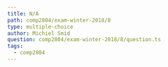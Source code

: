 ```yaml
---
title: N/A
path: comp2804/exam-winter-2018/8
type: multiple-choice
author: Michiel Smid
question: comp2804/exam-winter-2018/8/question.ts
tags:
  - comp2804
---
```


